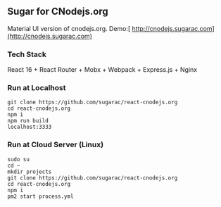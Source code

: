 ## Sugar for CNodejs.org

Material UI version of cnodejs.org. Demo:[ http://cnodejs.sugarac.com](http://cnodejs.sugarac.com)

### Tech Stack

React 16 + React Router + Mobx + Webpack + Express.js +  Nginx

### Run at Localhost

```
git clone https://github.com/sugarac/react-cnodejs.org
cd react-cnodejs.org
npm i
npm run build
localhost:3333
```

### Run at Cloud Server \(Linux\)

```
sudo su
cd ~
mkdir projects
git clone https://github.com/sugarac/react-cnodejs.org
cd react-cnodejs.org
npm i
pm2 start process.yml
```




